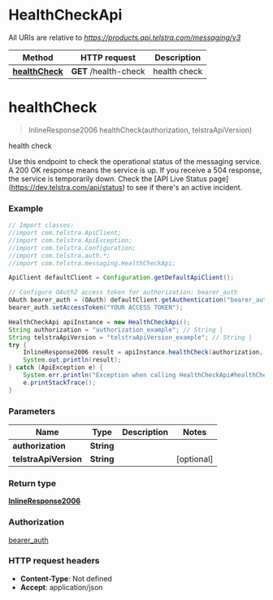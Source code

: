 # HealthCheckApi

All URIs are relative to *https://products.api.telstra.com/messaging/v3*

Method | HTTP request | Description
------------- | ------------- | -------------
[**healthCheck**](HealthCheckApi.md#healthCheck) | **GET** /health-check | health check

<a name="healthCheck"></a>
# **healthCheck**
> InlineResponse2006 healthCheck(authorization, telstraApiVersion)

health check

Use this endpoint to check the operational status of the messaging service. A 200 OK response means the service is up. If you receive a 504 response, the service is temporarily down. Check the [API Live Status page] (https://dev.telstra.com/api/status) to see if there&#x27;s an active incident.

### Example
```java
// Import classes:
//import com.telstra.ApiClient;
//import com.telstra.ApiException;
//import com.telstra.Configuration;
//import com.telstra.auth.*;
//import com.telstra.messaging.HealthCheckApi;

ApiClient defaultClient = Configuration.getDefaultApiClient();

// Configure OAuth2 access token for authorization: bearer_auth
OAuth bearer_auth = (OAuth) defaultClient.getAuthentication("bearer_auth");
bearer_auth.setAccessToken("YOUR ACCESS TOKEN");

HealthCheckApi apiInstance = new HealthCheckApi();
String authorization = "authorization_example"; // String | 
String telstraApiVersion = "telstraApiVersion_example"; // String | 
try {
    InlineResponse2006 result = apiInstance.healthCheck(authorization, telstraApiVersion);
    System.out.println(result);
} catch (ApiException e) {
    System.err.println("Exception when calling HealthCheckApi#healthCheck");
    e.printStackTrace();
}
```

### Parameters

Name | Type | Description  | Notes
------------- | ------------- | ------------- | -------------
 **authorization** | **String**|  |
 **telstraApiVersion** | **String**|  | [optional]

### Return type

[**InlineResponse2006**](HealthCheck200Response.md)

### Authorization

[bearer_auth](../README.md#bearer_auth)

### HTTP request headers

 - **Content-Type**: Not defined
 - **Accept**: application/json

